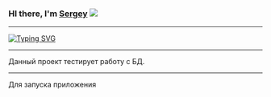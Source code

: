 
### HI there, I'm [Sergey](https://vk.com/kotenkov97) ![](https://github.com/blackcater/blackcater/raw/main/images/Hi.gif)

---

[![Typing SVG](https://readme-typing-svg.herokuapp.com?color=42F71F&background=FFFFFF00&vCenter=true&lines=Python+developer)](https://git.io/typing-svg)

---

Данный проект тестирует работу с БД.

---
Для запуска приложения 